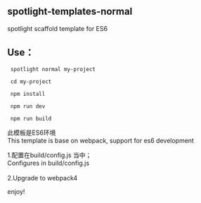 ## spotlight-templates-normal
spotlight scaffold template for ES6<br>

## Use：

     spotlight normal my-project

     cd my-project

     npm install

     npm run dev

     npm run build

此模板是ES6环境<br>
This template is base on webpack, support for es6 development <br>

1.配置在build/config.js 当中；<br>
  Configures in build/config.js <br><br>
2.Upgrade to webpack4

enjoy!
